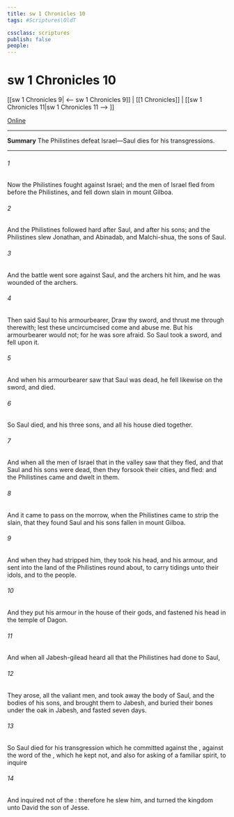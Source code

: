 ```yaml
---
title: sw 1 Chronicles 10
tags: #Scriptures\OldT

cssclass: scriptures
publish: false
people:
---
```


# sw 1 Chronicles 10
[[sw 1 Chronicles 9| <-- sw 1 Chronicles 9]] | [[1 Chronicles]] | [[sw 1 Chronicles 11|sw 1 Chronicles 11 --> ]]

[Online](https://churchofjesuschrist.org/study/scriptures/ot/1-chr/10?lang=eng)

---
__Summary__
The Philistines defeat Israel—Saul dies for his transgressions.

---
###### 1 
Now the Philistines fought against Israel; and the men of Israel fled from before the Philistines, and fell down slain in mount Gilboa.

###### 2 
And the Philistines followed hard after Saul, and after his sons; and the Philistines slew Jonathan, and Abinadab, and Malchi-shua, the sons of Saul.

###### 3 
And the battle went sore against Saul, and the archers hit him, and he was wounded of the archers.

###### 4 
Then said Saul to his armourbearer, Draw thy sword, and thrust me through therewith; lest these uncircumcised come and abuse me. But his armourbearer would not; for he was sore afraid. So Saul took a sword, and fell upon it.

###### 5 
And when his armourbearer saw that Saul was dead, he fell likewise on the sword, and died.

###### 6 
So Saul died, and his three sons, and all his house died together.

###### 7 
And when all the men of Israel that  in the valley saw that they fled, and that Saul and his sons were dead, then they forsook their cities, and fled: and the Philistines came and dwelt in them.

###### 8 
And it came to pass on the morrow, when the Philistines came to strip the slain, that they found Saul and his sons fallen in mount Gilboa.

###### 9 
And when they had stripped him, they took his head, and his armour, and sent into the land of the Philistines round about, to carry tidings unto their idols, and to the people.

###### 10 
And they put his armour in the house of their gods, and fastened his head in the temple of Dagon.

###### 11 
And when all Jabesh-gilead heard all that the Philistines had done to Saul,

###### 12 
They arose, all the valiant men, and took away the body of Saul, and the bodies of his sons, and brought them to Jabesh, and buried their bones under the oak in Jabesh, and fasted seven days.

###### 13 
So Saul died for his transgression which he committed against the ,  against the word of the , which he kept not, and also for asking  of  a familiar spirit, to inquire 

###### 14 
And inquired not of the : therefore he slew him, and turned the kingdom unto David the son of Jesse.

